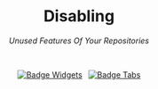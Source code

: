 
<div align = 'center'>
         
# Disabling

*Unused Features Of Your Repositories*

<br>

[![Badge Widgets]][Widgets] 
[![Badge Tabs]][Tabs]
  
</div>

<br>
<br>


<!--------------------------------{ Licenses }--------------------------------->

[Widgets]: Features/Widgets.md
[Tabs]: Features/Tabs.md


<!---------------------------------{ Badges }---------------------------------->

[Badge Widgets]: https://img.shields.io/badge/Widgets-37a779?style=for-the-badge
[Badge Tabs]: https://img.shields.io/badge/Tabs-00B2FF?style=for-the-badge
